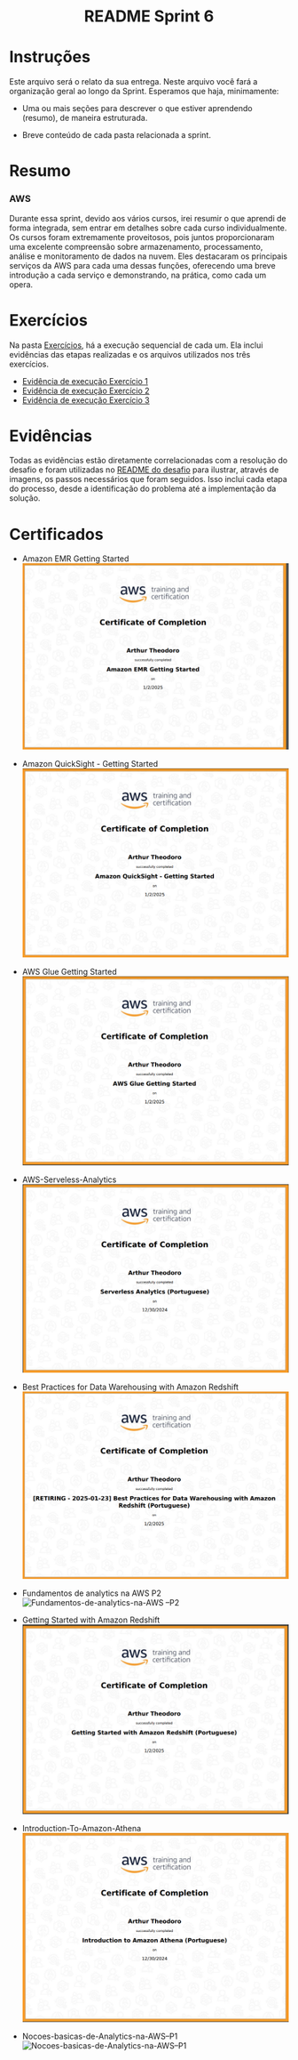 <h1 align="center">README Sprint 6</h1>

# Instruções

Este arquivo será o relato da sua entrega. Neste arquivo você fará a organização geral ao longo da Sprint. Esperamos que haja, minimamente:

- Uma ou mais seções para descrever o que estiver aprendendo (resumo), de maneira estruturada.

- Breve conteúdo de cada pasta relacionada a sprint.

# Resumo

### AWS
Durante essa sprint, devido aos vários cursos, irei resumir o que aprendi de forma integrada, sem entrar em detalhes sobre cada curso individualmente. Os cursos foram extremamente proveitosos, pois juntos proporcionaram uma excelente compreensão sobre armazenamento, processamento, análise e monitoramento de dados na nuvem. Eles destacaram os principais serviços da AWS para cada uma dessas funções, oferecendo uma breve introdução a cada serviço e demonstrando, na prática, como cada um opera.
# Exercícios
Na pasta [Exercícios](../Sprint%206/Exercicios/), há a execução sequencial de cada um. Ela inclui evidências das etapas realizadas e os arquivos utilizados nos três exercícios.

- [Evidência de execução Exercício 1](../Sprint%206/Exercicios/.evidencias-ex1)
- [Evidência de execução Exercício 2](../Sprint%206/Exercicios/.evidencias-ex2)
- [Evidência de execução Exercício 3](../Sprint%206/Exercicios/.evidencias-ex3)

# Evidências

Todas as evidências estão diretamente correlacionadas com a resolução do desafio e foram utilizadas no [README do desafio](./Desafio/README.md) para ilustrar, através de imagens, os passos necessários que foram seguidos. Isso inclui cada etapa do processo, desde a identificação do problema até a implementação da solução.


# Certificados


- Amazon EMR Getting Started
![Amazon EMR Getting Started](./Certificados/Amazon%20EMR%20Getting%20Started.png)

- Amazon QuickSight - Getting Started
![Amazon QuickSight - Getting Started](./Certificados/Amazon%20QuickSight%20-%20Getting%20Started.png)

- AWS Glue Getting Started
![AWS Glue Getting Started](./Certificados/AWS%20Glue%20Getting%20Started.png)

- AWS-Serveless-Analytics
![AWS-Serveless-Analytics](./Certificados/AWS-Serveless-Analytics.png)

- Best Practices for Data Warehousing with Amazon Redshift
![Best Practices for Data Warehousing with Amazon Redshift](./Certificados/Best%20Practices%20for%20Data%20Warehousing%20with%20Amazon%20Redshift.png)

- Fundamentos de analytics na AWS P2
![Fundamentos-de-analytics-na-AWS –P2](./Certificados/Fundamentos-de-analytics-na-AWS%20–P2.png)

- Getting Started with Amazon Redshift
![Getting Started with Amazon Redshift](./Certificados/Getting%20Started%20with%20Amazon%20Redshift.png)

- Introduction-To-Amazon-Athena
![Introduction-To-Amazon-Athena](./Certificados/Introduction-To-Amazon-Athena.png)

- Nocoes-basicas-de-Analytics-na-AWS–P1
![Nocoes-basicas-de-Analytics-na-AWS–P1](./Certificados/Nocoes-basicas-de-Analytics-na-AWS–P1.png)

